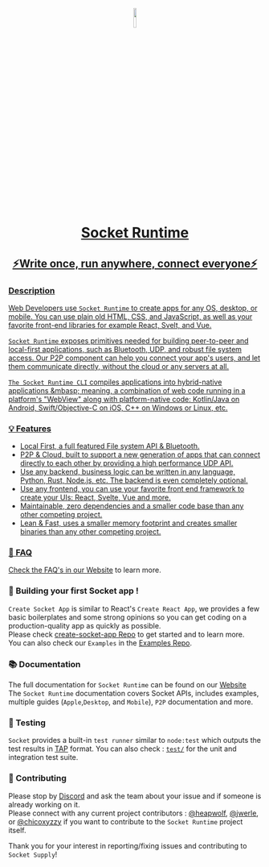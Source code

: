 
<p align="center">
  <a href="https://github.com/socketsupply/socket"><img src="https://user-images.githubusercontent.com/79177582/219756869-afe51bf1-e047-4fab-9e4f-654c5bfd5393.jpeg" width="10%" height="10%"/>
</p>
<h1 align="center">Socket Runtime</h1>
                                             
<h2 align="center">⚡Write once, run anywhere, connect everyone⚡</h2>  


  
  

### Description

Web Developers use `Socket Runtime` to create apps for any OS, desktop, or mobile. You can use plain old HTML, CSS, and JavaScript, as well as your favorite front-end libraries for example React, Svelt, and Vue.

`Socket Runtime` exposes primitives needed for building peer-to-peer and local-first applications, such as Bluetooth, UDP, and robust file system access. Our P2P component can help you connect your app's users, and let them communicate directly, without the cloud or any servers at all.  

`The Socket Runtime CLI` compiles applications into hybrid-native applications &mbasp; meaning, a combination of web code running in a platform's "WebView" along with platform-native code: Kotlin/Java on Android, Swift/Objective-C on iOS, C++ on Windows or Linux, etc.

### 💡 Features

* Local First, a full featured File system API & Bluetooth.
* P2P & Cloud, built to support a new generation of apps that can connect directly to each other by providing a high performance UDP API.
* Use any backend, business logic can be written in any language, Python, Rust, Node.js, etc. The backend is even completely optional.
* Use any frontend, you can use your favorite front end framework to create your UIs: React, Svelte, Vue and more.
* Maintainable, zero dependencies and a smaller code base than any other competing project.
* Lean & Fast, uses a smaller memory footprint and creates smaller binaries than any other competing project.

### 🔑 FAQ

Check the FAQ's in our [Website](https://sockets.sh/) to learn more.

### 🧱 Building your first Socket app !

`Create Socket App` is similar to React's `Create React App`, we provides a few basic boilerplates and some strong opinions so you can get coding on a production-quality app as quickly as possible.  
Please check [create-socket-app Repo](https://github.com/socketsupply/create-socket-app) to get started and to learn more.  
You can also check our `Examples` in the [Examples Repo](https://github.com/socketsupply/socket-examples).  


### 📚 Documentation

The full documentation for `Socket Runtime` can be found on our [Website](https://sockets.sh/)  
The `Socket Runtime` documentation covers Socket APIs, includes examples, multiple guides (`Apple`,`Desktop`, and `Mobile`), `P2P` documentation and more.


### 🧪 Testing

`Socket` provides a built-in `test runner` similar to `node:test` which outputs the test results in [TAP](https://testanything.org/) format.
 You can also check : [`test/`](test/) for the unit and integration test suite.

### 🙏 Contributing

Please stop by [Discord](https://discord.com/invite/YPV32gKCsH) and ask the team about your issue and if someone is already working on it.  
Please connect with any current project contributors : [@heapwolf][0], [@jwerle][1], or [@chicoxyzzy][2] if you want to contribute to the `Socket Runtime` project itself.



Thank you for your interest in reporting/fixing issues and contributing to `Socket Supply`!  

[0]:https://github.com/heapwolf
[1]:https://github.com/jwerle
[2]:https://github.com/chicoxyzzy

